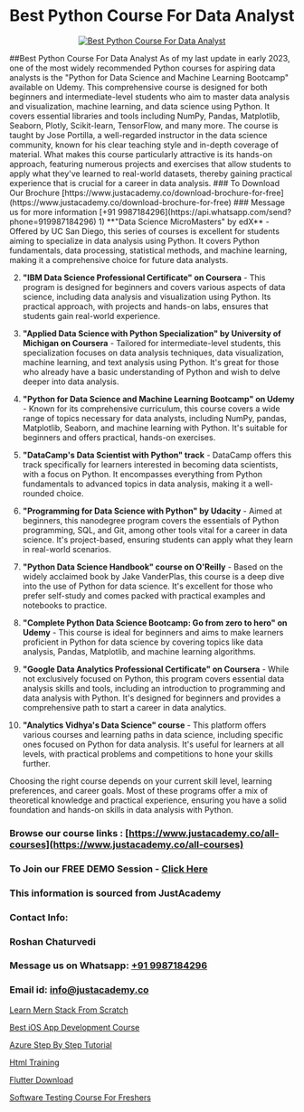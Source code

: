 # Best Python Course For Data Analyst

<p align="center">
  <a href="https://justacademy.co/course-detail/python-training">
    <img src="https://justacademy.co/storage2/course_image/1709713400_course_image.webp" alt="Best Python Course For Data Analyst">
  </a>
</p>
##Best Python Course For Data Analyst
As of my last update in early 2023, one of the most widely recommended Python courses for aspiring data analysts is the "Python for Data Science and Machine Learning Bootcamp" available on Udemy. This comprehensive course is designed for both beginners and intermediate-level students who aim to master data analysis and visualization, machine learning, and data science using Python. It covers essential libraries and tools including NumPy, Pandas, Matplotlib, Seaborn, Plotly, Scikit-learn, TensorFlow, and many more. The course is taught by Jose Portilla, a well-regarded instructor in the data science community, known for his clear teaching style and in-depth coverage of material. What makes this course particularly attractive is its hands-on approach, featuring numerous projects and exercises that allow students to apply what they've learned to real-world datasets, thereby gaining practical experience that is crucial for a career in data analysis.
### To Download Our Brochure [https://www.justacademy.co/download-brochure-for-free](https://www.justacademy.co/download-brochure-for-free)
### Message us for more information [+91 9987184296](https://api.whatsapp.com/send?phone=919987184296)
1) **"Data Science MicroMasters" by edX** - Offered by UC San Diego, this series of courses is excellent for students aiming to specialize in data analysis using Python. It covers Python fundamentals, data processing, statistical methods, and machine learning, making it a comprehensive choice for future data analysts.

2) **"IBM Data Science Professional Certificate" on Coursera** - This program is designed for beginners and covers various aspects of data science, including data analysis and visualization using Python. Its practical approach, with projects and hands-on labs, ensures that students gain real-world experience.

3) **"Applied Data Science with Python Specialization" by University of Michigan on Coursera** - Tailored for intermediate-level students, this specialization focuses on data analysis techniques, data visualization, machine learning, and text analysis using Python. It's great for those who already have a basic understanding of Python and wish to delve deeper into data analysis.

4) **"Python for Data Science and Machine Learning Bootcamp" on Udemy** - Known for its comprehensive curriculum, this course covers a wide range of topics necessary for data analysts, including NumPy, pandas, Matplotlib, Seaborn, and machine learning with Python. It's suitable for beginners and offers practical, hands-on exercises.

5) **"DataCamp's Data Scientist with Python" track** - DataCamp offers this track specifically for learners interested in becoming data scientists, with a focus on Python. It encompasses everything from Python fundamentals to advanced topics in data analysis, making it a well-rounded choice.

6) **"Programming for Data Science with Python" by Udacity** - Aimed at beginners, this nanodegree program covers the essentials of Python programming, SQL, and Git, among other tools vital for a career in data science. It's project-based, ensuring students can apply what they learn in real-world scenarios.

7) **"Python Data Science Handbook" course on O'Reilly** - Based on the widely acclaimed book by Jake VanderPlas, this course is a deep dive into the use of Python for data science. It's excellent for those who prefer self-study and comes packed with practical examples and notebooks to practice.

8) **"Complete Python Data Science Bootcamp: Go from zero to hero" on Udemy** - This course is ideal for beginners and aims to make learners proficient in Python for data science by covering topics like data analysis, Pandas, Matplotlib, and machine learning algorithms. 

9) **"Google Data Analytics Professional Certificate" on Coursera** - While not exclusively focused on Python, this program covers essential data analysis skills and tools, including an introduction to programming and data analysis with Python. It's designed for beginners and provides a comprehensive path to start a career in data analytics.

10) **"Analytics Vidhya's Data Science" course** - This platform offers various courses and learning paths in data science, including specific ones focused on Python for data analysis. It's useful for learners at all levels, with practical problems and competitions to hone your skills further.

Choosing the right course depends on your current skill level, learning preferences, and career goals. Most of these programs offer a mix of theoretical knowledge and practical experience, ensuring you have a solid foundation and hands-on skills in data analysis with Python.

### Browse our course links : [https://www.justacademy.co/all-courses](https://www.justacademy.co/all-courses) 
### To Join our FREE DEMO Session - [Click Here](https://www.justacademy.co/register-for-course-demo)


### This information is sourced from JustAcademy
### Contact Info:
### Roshan Chaturvedi
### Message us on Whatsapp: [+91 9987184296](https://api.whatsapp.com/send?phone=919987184296)
### Email id: [info@justacademy.co](mailto:info@justacademy.co)
                
[Learn Mern Stack From Scratch](https://www.linkedin.com/pulse/learn-mern-stack-from-scratch-justacademy-chandigarh-ho1se/)

[Best iOS App Development Course](0)

[Azure Step By Step Tutorial](https://medium.com/@ranepooja/azure-step-by-step-tutorial-7b2c4b4b4a5f)

[Html Training](https://medium.com/@akanshapatil/html-training-2049a8da8c47)

[Flutter Download](https://justacademyin.github.io/justacademy/flutter-download)

[Software Testing Course For Freshers](https://justacademyin.github.io/justacademy/software-testing-course-for-freshers)

